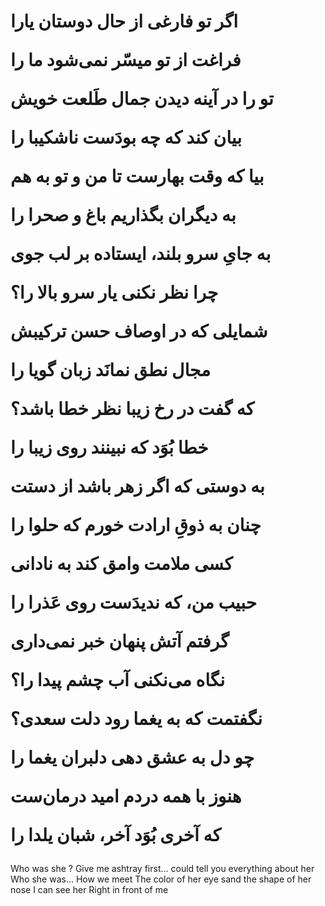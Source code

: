 <h1>
  اگر تو فارغی از حال دوستان یارا

فراغت از تو میسّر نمی‌شود ما را

تو را در آینه دیدن جمال طَلعت خویش

بیان کند که چه بودَست ناشکیبا را

بیا که وقت بهارست تا من و تو به هم

به دیگران بگذاریم باغ و صحرا را

به جایِ سرو بلند، ایستاده بر لب جوی

چرا نظر نکنی یار سرو بالا را؟ 

شمایلی که در اوصاف حسن ترکیبش

مجال نطق نمانَد زبان گویا را

که گفت در رخ زیبا نظر خطا باشد؟

خطا بُوَد که نبینند روی زیبا را

به دوستی که اگر زهر باشد از دستت

چنان به ذوقِ ارادت خورم که حلوا را

کسی ملامت وامق کند به نادانی

حبیب من، که ندیدَست روی عَذرا را

گرفتم آتش پنهان خبر نمی‌داری

نگاه می‌نکنی آب چشم پیدا را؟

نگفتمت که به یغما رود دلت سعدی؟

چو دل به عشق دهی دلبران یغما را

هنوز با همه دردم امید درمان‌ست

که آخری بُوَد آخر، شبان یلدا را
</h1>
Who was she ?
Give me ashtray first...
could tell you everything about her
Who she was...
How we meet
The color of her eye
sand the shape of her nose
I can see her
Right in front of me
